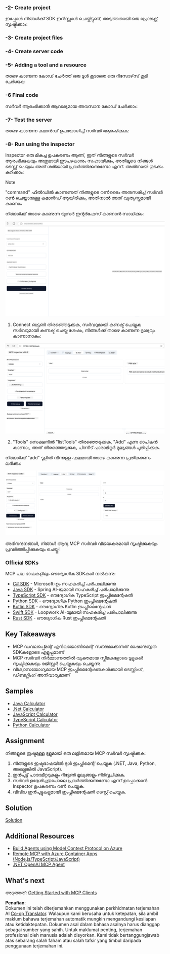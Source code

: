 <!--
CO_OP_TRANSLATOR_METADATA:
{
  "original_hash": "bf05718d019040cf0c7d4ccc6d6a1a88",
  "translation_date": "2025-06-13T06:04:50+00:00",
  "source_file": "03-GettingStarted/01-first-server/README.md",
  "language_code": "ms"
}
-->
### -2- Create  project

ഇപ്പോൾ നിങ്ങൾക്ക് SDK ഇൻസ്റ്റാൾ ചെയ്തിട്ടുണ്ട്, അടുത്തതായി ഒരു പ്രോജക്റ്റ് സൃഷ്ടിക്കാം: 

### -3- Create project files

### -4- Create server code

### -5- Adding a tool and a resource

താഴെ കാണുന്ന കോഡ് ചേർത്ത് ഒരു ടൂൾ കൂടാതെ ഒരു റിസോഴ്‌സ് കൂടി ചേർക്കുക:

### -6 Final code

സർവർ ആരംഭിക്കാൻ ആവശ്യമായ അവസാന കോഡ് ചേർക്കാം:

### -7- Test the server

താഴെ കാണുന്ന കമാൻഡ് ഉപയോഗിച്ച് സർവർ ആരംഭിക്കുക:

### -8- Run using the inspector

Inspector ഒരു മികച്ച ഉപകരണം ആണ്, ഇത് നിങ്ങളുടെ സർവർ ആരംഭിക്കുകയും അതുമായി ഇടപഴകാനും സഹായിക്കും, അതിലൂടെ നിങ്ങൾ ടെസ്റ്റ് ചെയ്യാം അത് ശരിയായി പ്രവർത്തിക്കുന്നുണ്ടോ എന്ന്. അതിനായി തുടക്കം കുറിക്കാം:

> [!NOTE]
> "command" ഫീൽഡിൽ കാണുന്നത് നിങ്ങളുടെ റൺടൈം അനുസരിച്ച് സർവർ റൺ ചെയ്യാനുള്ള കമാൻഡ് ആയിരിക്കും, അതിനാൽ അത് വ്യത്യസ്തമായി കാണാം

നിങ്ങൾക്ക് താഴെ കാണുന്ന യൂസർ ഇന്റർഫേസ് കാണാൻ സാധിക്കും:

![Connect](../../../../translated_images/connect.141db0b2bd05f096fb1dd91273771fd8b2469d6507656c3b0c9df4b3c5473929.ms.png)

1. Connect ബട്ടൺ തിരഞ്ഞെടുക്കുക, സർവറുമായി കണക്ട് ചെയ്യുക  
  സർവറുമായി കണക്ട് ചെയ്ത ശേഷം, നിങ്ങൾക്ക് താഴെ കാണുന്ന ദൃശ്യവും കാണാനാകും:

  ![Connected](../../../../translated_images/connected.73d1e042c24075d386cacdd4ee7cd748c16364c277d814e646ff2f7b5eefde85.ms.png)

2. "Tools" സെക്ഷനിൽ "listTools" തിരഞ്ഞെടുക്കുക, "Add" എന്ന ഓപ്ഷൻ കാണാം, അത് തിരഞ്ഞെടുക്കുക, പിന്നീട് പാരാമീറ്റർ മൂല്യങ്ങൾ പൂരിപ്പിക്കുക.

  നിങ്ങൾക്ക് "add" ടൂളിൽ നിന്നുള്ള ഫലമായി താഴെ കാണുന്ന പ്രതികരണം ലഭിക്കും:

  ![Result of running add](../../../../translated_images/ran-tool.a5a6ee878c1369ec1e379b81053395252a441799dbf23416c36ddf288faf8249.ms.png)

അഭിനന്ദനങ്ങൾ, നിങ്ങൾ ആദ്യ MCP സർവർ വിജയകരമായി സൃഷ്ടിക്കുകയും പ്രവർത്തിപ്പിക്കുകയും ചെയ്തു!

### Official SDKs

MCP പല ഭാഷകളിലും ഔദ്യോഗിക SDKകൾ നൽകുന്നു:  
- [C# SDK](https://github.com/modelcontextprotocol/csharp-sdk) - Microsoft-ഉം സഹകരിച്ച് പരിപാലിക്കുന്നു  
- [Java SDK](https://github.com/modelcontextprotocol/java-sdk) - Spring AI-യുമായി സഹകരിച്ച് പരിപാലിക്കുന്നു  
- [TypeScript SDK](https://github.com/modelcontextprotocol/typescript-sdk) - ഔദ്യോഗിക TypeScript ഇംപ്ലിമെന്റേഷൻ  
- [Python SDK](https://github.com/modelcontextprotocol/python-sdk) - ഔദ്യോഗിക Python ഇംപ്ലിമെന്റേഷൻ  
- [Kotlin SDK](https://github.com/modelcontextprotocol/kotlin-sdk) - ഔദ്യോഗിക Kotlin ഇംപ്ലിമെന്റേഷൻ  
- [Swift SDK](https://github.com/modelcontextprotocol/swift-sdk) - Loopwork AI-യുമായി സഹകരിച്ച് പരിപാലിക്കുന്നു  
- [Rust SDK](https://github.com/modelcontextprotocol/rust-sdk) - ഔദ്യോഗിക Rust ഇംപ്ലിമെന്റേഷൻ  

## Key Takeaways

- MCP ഡവലപ്പ്മെന്റ് എൻവയോൺമെന്റ് സജ്ജമാക്കുന്നത് ഭാഷാനുസൃത SDKകളോടെ എളുപ്പമാണ്  
- MCP സർവർ നിർമ്മാണത്തിൽ വ്യക്തമായ സ്കീമകളോടെ ടൂളുകൾ സൃഷ്ടിക്കുകയും രജിസ്റ്റർ ചെയ്യുകയും ചെയ്യുന്നു  
- വിശ്വാസയോഗ്യമായ MCP ഇംപ്ലിമെന്റേഷനുകൾക്കായി ടെസ്റ്റിംഗ്, ഡീബഗ്ഗിംഗ് അനിവാര്യമാണ്  

## Samples 

- [Java Calculator](../samples/java/calculator/README.md)  
- [.Net Calculator](../../../../03-GettingStarted/samples/csharp)  
- [JavaScript Calculator](../samples/javascript/README.md)  
- [TypeScript Calculator](../samples/typescript/README.md)  
- [Python Calculator](../../../../03-GettingStarted/samples/python)  

## Assignment

നിങ്ങളുടെ ഇഷ്ടമുള്ള ടൂളുമായി ഒരു ലളിതമായ MCP സർവർ സൃഷ്ടിക്കുക:  
1. നിങ്ങളുടെ ഇഷ്ടഭാഷയിൽ ടൂൾ ഇംപ്ലിമെന്റ് ചെയ്യുക (.NET, Java, Python, അല്ലെങ്കിൽ JavaScript).  
2. ഇൻപുട്ട് പാരാമീറ്ററുകളും റിട്ടേൺ മൂല്യങ്ങളും നിർവ്വചിക്കുക.  
3. സർവർ ഉദ്ദേശിച്ചതുപോലെ പ്രവർത്തിക്കുന്നുണ്ടോ എന്ന് ഉറപ്പാക്കാൻ Inspector ഉപകരണം റൺ ചെയ്യുക.  
4. വിവിധ ഇൻപുട്ടുകളുമായി ഇംപ്ലിമെന്റേഷൻ ടെസ്റ്റ് ചെയ്യുക.  

## Solution

[Solution](./solution/README.md)

## Additional Resources

- [Build Agents using Model Context Protocol on Azure](https://learn.microsoft.com/azure/developer/ai/intro-agents-mcp)  
- [Remote MCP with Azure Container Apps (Node.js/TypeScript/JavaScript)](https://learn.microsoft.com/samples/azure-samples/mcp-container-ts/mcp-container-ts/)  
- [.NET OpenAI MCP Agent](https://learn.microsoft.com/samples/azure-samples/openai-mcp-agent-dotnet/openai-mcp-agent-dotnet/)  

## What's next

അടുത്തത്: [Getting Started with MCP Clients](/03-GettingStarted/02-client/README.md)

**Penafian**:  
Dokumen ini telah diterjemahkan menggunakan perkhidmatan terjemahan AI [Co-op Translator](https://github.com/Azure/co-op-translator). Walaupun kami berusaha untuk ketepatan, sila ambil maklum bahawa terjemahan automatik mungkin mengandungi kesilapan atau ketidaktepatan. Dokumen asal dalam bahasa asalnya harus dianggap sebagai sumber yang sahih. Untuk maklumat penting, terjemahan profesional oleh manusia adalah disyorkan. Kami tidak bertanggungjawab atas sebarang salah faham atau salah tafsir yang timbul daripada penggunaan terjemahan ini.